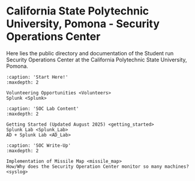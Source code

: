 # California State Polytechnic University, Pomona - Security Operations Center 

Here lies the public directory and documentation of the Student run Security Operations Center at the California Polytechnic State University, Pomona.

```{toctree}   
:caption: 'Start Here!'
:maxdepth: 2

Volunteering Opportunities <Volunteers>
Splunk <Splunk>
```

```{toctree}   
:caption: 'SOC Lab Content'
:maxdepth: 2

Getting Started (Updated August 2025) <getting_started>
Splunk Lab <Splunk_Lab>
AD + Splunk Lab <AD_Lab>
```

```{toctree}   
:caption: 'SOC Write-Up'
:maxdepth: 2

Implementation of Missile Map <missile_map>
How/Why does the Security Operation Center monitor so many machines? <syslog>
```